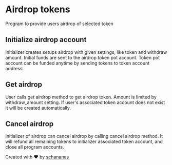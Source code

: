 # Airdrop tokens
Program to provide users airdrop of selected token

## Initialize airdrop account
Initializer creates setups airdrop with given settings, like token and withdraw amount.
Initial funds are sent to the airdrop token pot account.
Token pot account can be funded anytime by sending tokens to token account address.

## Get airdrop
User calls get airdrop method to get airdrop token.
Amount is limited by withdraw_amount setting.
If user's associated token account does not exist it will be created automatically.

## Cancel airdrop
Initializer of airdrop can cancel airdrop by calling cancel airdrop method.
It will refund all remaining tokens to initializer associated token account,
and close all program accounts.


Created with :heart: by [schananas](https://github.com/schananas)